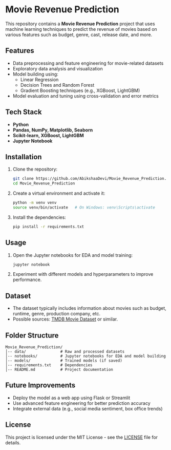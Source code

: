 # Movie Revenue Prediction

This repository contains a **Movie Revenue Prediction** project that uses machine learning techniques to predict the revenue of movies based on various features such as budget, genre, cast, release date, and more.

## Features
- Data preprocessing and feature engineering for movie-related datasets
- Exploratory data analysis and visualization
- Model building using:
  - Linear Regression
  - Decision Trees and Random Forest
  - Gradient Boosting techniques (e.g., XGBoost, LightGBM)
- Model evaluation and tuning using cross-validation and error metrics

## Tech Stack
- **Python**
- **Pandas, NumPy, Matplotlib, Seaborn**
- **Scikit-learn, XGBoost, LightGBM**
- **Jupyter Notebook**

## Installation
1. Clone the repository:
   ```bash
   git clone https://github.com/AbikshaaDevi/Movie_Revenue_Prediction.git
   cd Movie_Revenue_Prediction
   ```
2. Create a virtual environment and activate it:
   ```bash
   python -m venv venv
   source venv/bin/activate   # On Windows: venv\Scripts\activate
   ```
3. Install the dependencies:
   ```bash
   pip install -r requirements.txt
   ```

## Usage
1. Open the Jupyter notebooks for EDA and model training:
   ```bash
   jupyter notebook
   ```
2. Experiment with different models and hyperparameters to improve performance.

## Dataset
- The dataset typically includes information about movies such as budget, runtime, genre, production company, etc.
- Possible sources: [TMDB Movie Dataset](https://www.kaggle.com/tmdb/tmdb-movie-metadata) or similar.

## Folder Structure
```
Movie_Revenue_Prediction/
│-- data/               # Raw and processed datasets
│-- notebooks/          # Jupyter notebooks for EDA and model building
│-- models/             # Trained models (if saved)
│-- requirements.txt    # Dependencies
│-- README.md           # Project documentation
```

## Future Improvements
- Deploy the model as a web app using Flask or Streamlit
- Use advanced feature engineering for better prediction accuracy
- Integrate external data (e.g., social media sentiment, box office trends)

## License
This project is licensed under the MIT License - see the [LICENSE](LICENSE) file for details.
